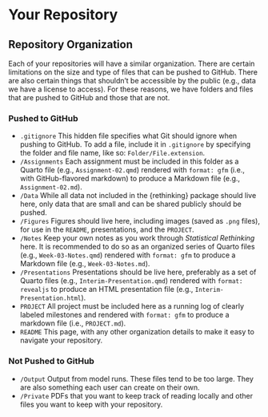 Your Repository
================

## Repository Organization

Each of your repositories will have a similar organization. There are
certain limitations on the size and type of files that can be pushed to
GitHub. There are also certain things that shouldn’t be accessible by
the public (e.g., data we have a license to access). For these reasons,
we have folders and files that are pushed to GitHub and those that are
not.

### Pushed to GitHub

- `.gitignore` This hidden file specifies what Git should ignore when
  pushing to GitHub. To add a file, include it in `.gitignore` by
  specifying the folder and file name, like so: `Folder/File.extension`.
- `/Assignments` Each assignment must be included in this folder as a
  Quarto file (e.g., `Assignment-02.qmd`) rendered with `format: gfm`
  (i.e., with GitHub-flavored markdown) to produce a Markdown file
  (e.g., `Assignment-02.md`).
- `/Data` While all data not included in the {rethinking} package should
  live here, only data that are small and can be shared publicly should
  be pushed.
- `/Figures` Figures should live here, including images (saved as `.png`
  files), for use in the `README`, presentations, and the `PROJECT`.
- `/Notes` Keep your own notes as you work through *Statistical
  Rethinking* here. It is recommended to do so as an organized series of
  Quarto files (e.g., `Week-03-Notes.qmd`) rendered with `format: gfm`
  to produce a Markdown file (e.g., `Week-03-Notes.md`).
- `/Presentations` Presentations should be live here, preferably as a
  set of Quarto files (e.g., `Interim-Presentation.qmd`) rendered with
  `format: revealjs` to produce an HTML presentation file (e.g.,
  `Interim-Presentation.html`).
- `PROJECT` All project must be included here as a running log of
  clearly labeled milestones and rendered with `format: gfm` to produce
  a markdown file (i.e., `PROJECT.md`).
- `README` This page, with any other organization details to make it
  easy to navigate your repository.

### Not Pushed to GitHub

- `/Output` Output from model runs. These files tend to be too large.
  They are also something each user can create on their own.
- `/Private` PDFs that you want to keep track of reading locally and
  other files you want to keep with your repository.
